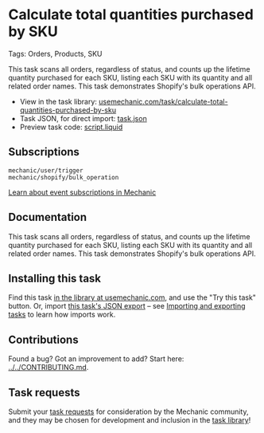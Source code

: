 # Calculate total quantities purchased by SKU

Tags: Orders, Products, SKU

This task scans all orders, regardless of status, and counts up the lifetime quantity purchased for each SKU, listing each SKU with its quantity and all related order names. This task demonstrates Shopify's bulk operations API.

* View in the task library: [usemechanic.com/task/calculate-total-quantities-purchased-by-sku](https://usemechanic.com/task/calculate-total-quantities-purchased-by-sku)
* Task JSON, for direct import: [task.json](../../tasks/calculate-total-quantities-purchased-by-sku.json)
* Preview task code: [script.liquid](./script.liquid)

## Subscriptions

```liquid
mechanic/user/trigger
mechanic/shopify/bulk_operation
```

[Learn about event subscriptions in Mechanic](https://docs.usemechanic.com/article/408-subscriptions)

## Documentation

This task scans all orders, regardless of status, and counts up the lifetime quantity purchased for each SKU, listing each SKU with its quantity and all related order names. This task demonstrates Shopify's bulk operations API.

## Installing this task

Find this task [in the library at usemechanic.com](https://usemechanic.com/task/calculate-total-quantities-purchased-by-sku), and use the "Try this task" button. Or, import [this task's JSON export](../../tasks/calculate-total-quantities-purchased-by-sku.json) – see [Importing and exporting tasks](https://docs.usemechanic.com/article/505-importing-and-exporting-tasks) to learn how imports work.

## Contributions

Found a bug? Got an improvement to add? Start here: [../../CONTRIBUTING.md](../../CONTRIBUTING.md).

## Task requests

Submit your [task requests](https://mechanic.canny.io/task-requests) for consideration by the Mechanic community, and they may be chosen for development and inclusion in the [task library](https://tasks.mechanic.dev/)!
